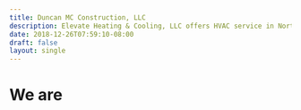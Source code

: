 ```yaml
---
title: Duncan MC Construction, LLC
description: Elevate Heating & Cooling, LLC offers HVAC service in North Plains, OR. Contact an HVAC contractor for AC repair, furnace installation & fan coil tune
date: 2018-12-26T07:59:10-08:00
draft: false
layout: single
---
```


# We are